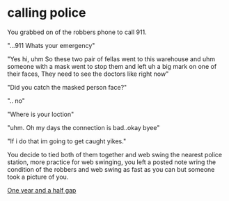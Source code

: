 # calling police

You grabbed on of the robbers phone to call 911.

"...911 Whats your emergency"

"Yes hi, uhm So these two pair of fellas went to this warehouse and uhm someone with a mask went to stop them and left uh a big mark on one of their faces, They need to see the doctors like right now"

"Did you catch the masked person face?"

".. no"

"Where is your loction"

"uhm. Oh my days the connection is bad..okay byee"

"If i do that im going to get caught yikes."

You decide to tied both of them together and web swing the nearest police station, more practice for web swinging, you left a posted note wring the condition of the robbers and web swing as fast as you can but someone took a picture of you.


[One year and a half gap](1_yeargap.md)
